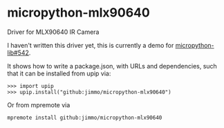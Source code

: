 # micropython-mlx90640

Driver for MLX90640 IR Camera

I haven't written this driver yet, this is currently a demo for [micropython-lib#542](https://github.com/micropython/micropython-lib/pull/542).

It shows how to write a package.json, with URLs and dependencies, such that it can be installed from upip via:

```
>>> import upip
>>> upip.install("github:jimmo/micropython-mlx90640")
```

Or from mpremote via

```bash
mpremote install github:jimmo/micropython-mlx90640
```

